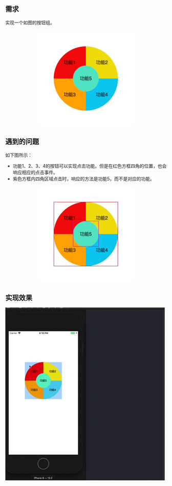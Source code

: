 ## 需求

实现一个如图的按钮组。

<div align="center">
<img src="https://github.com/CoderJTao/JTShapedButton/blob/master/demand.png" height="300" width="300" >
</div>


## 遇到的问题

如下图所示：

* 功能1、2、3、4的按钮可以实现点击功能。但是在红色方框四角的位置，也会响应相应的点击事件。
* 紫色方框内四角区域点击时，响应的方法是功能5，而不是对应的功能。

<div align="center">
<img src="https://github.com/CoderJTao/JTShapedButton/blob/master/question.png" height="300" width="300" >
</div>


## 实现效果

![](https://github.com/CoderJTao/JTShapedButton/blob/master/demo.gif)
